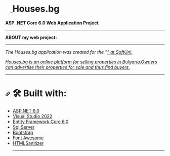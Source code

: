 <h1 dir="auto">
<a id="user-content-houses.bg" class="anchor" aria-hidden="true" href="#houses.bg">
<svg class="octicon octicon-link" viewBox="0 0 16 16" version="1.1" width="16" height="16" aria-hidden="true"></svg>
</a>Houses.bg</h1>

<p dir="auto"><strong>ASP .NET Core 6.0 Web Application Project</strong></p>

<hr></hr>

<p dir="auto"><strong>ABOUT my web project:</strong></p>

<hr></hr>

<p dir="auto"><em>The Houses.bg application was created for the "<a href="https://softuni.bg/trainings/3854/asp-net-advanced-october-2022#lesson-44959" rel="nofollow" ASP.NET Core course</a>" at SoftUni.</em></p>
<p dir="auto"><em>Houses.bg is an online platform for selling properties in Bulgaria.Owners can advertise their properties for sale and thus find buyers.</em></p>

<hr></hr>

<h1 dir="auto"><a id="user-content--built-with" class="anchor" aria-hidden="true" href="#-built-with">
<svg class="octicon octicon-link" viewBox="0 0 16 16" version="1.1" width="16" height="16" aria-hidden="true">
<path fill-rule="evenodd" d="M7.775 3.275a.75.75 0 001.06 1.06l1.25-1.25a2 2 0 112.83 2.83l-2.5 2.5a2 2 0 01-2.83 0 .75.75 0 00-1.06 1.06 3.5 3.5 0 004.95 0l2.5-2.5a3.5 3.5 0 00-4.95-4.95l-1.25 1.25zm-4.69 9.64a2 2 0 010-2.83l2.5-2.5a2 2 0 012.83 0 .75.75 0 001.06-1.06 3.5 3.5 0 00-4.95 0l-2.5 2.5a3.5 3.5 0 004.95 4.95l1.25-1.25a.75.75 0 00-1.06-1.06l-1.25 1.25a2 2 0 01-2.83 0z"></path></svg></a>
<g-emoji class="g-emoji" alias="hammer_and_wrench" fallback-src="https://github.githubassets.com/images/icons/emoji/unicode/1f6e0.png">🛠</g-emoji> Built with:</h1>

<ul dir="auto">
<li><a href="https://github.com/dotnet/aspnetcore">ASP.NET 6.0</a></li>
<li><a href="https://github.com/github/VisualStudio">Visual Studio 2022</a></li>
<li><a href="https://github.com/dotnet/efcore">Entity Framework Core 6.0</a></li>
<li><a href="https://www.microsoft.com/en-us/sql-server/sql-server-downloads" rel="nofollow">Sql Server</a></li>
<li><a href="https://github.com/twbs/bootstrap">Bootstrap</a></li>
<li><a href="https://fontawesome.com/" rel="nofollow">Font Awesome</a></li>
<li><a href="https://github.com/mganss/HtmlSanitizer">HTMLSanitizer</a></li>
<hr></hr></li>
</ul>